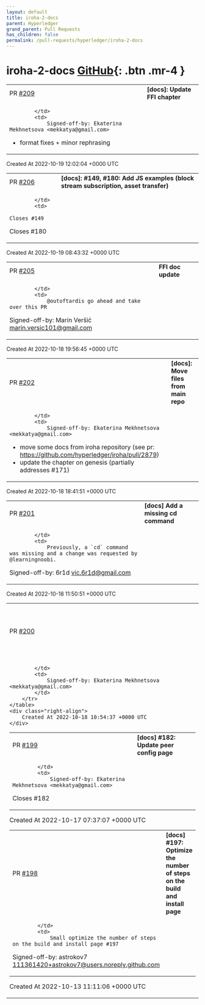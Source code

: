 ```yaml
---
layout: default
title: iroha-2-docs
parent: Hyperledger
grand_parent: Pull Requests
has_children: false
permalink: /pull-requests/hyperledger/iroha-2-docs
---
```


# iroha-2-docs <span class="fs-3 right-align">[GitHub](https://github.com/hyperledger/iroha-2-docs){: .btn .mr-4 }</span>


<div>
    <table>
        <tr>
            <td>
                PR <a href="https://github.com/hyperledger/iroha-2-docs/pull/209" class=".btn">#209</a>
            </td>
            <td>
                <b>
                    [docs]: Update FFI chapter
                </b>
            </td>
        </tr>
        <tr>
            <td>
                
            </td>
            <td>
                Signed-off-by: Ekaterina Mekhnetsova <mekkatya@gmail.com>

- format fixes + minor rephrasing
            </td>
        </tr>
    </table>
    <div class="right-align">
        Created At 2022-10-19 12:02:04 +0000 UTC
    </div>
</div>

<div>
    <table>
        <tr>
            <td>
                PR <a href="https://github.com/hyperledger/iroha-2-docs/pull/206" class=".btn">#206</a>
            </td>
            <td>
                <b>
                    [docs]: #149, #180: Add JS examples (block stream subscription, asset transfer)
                </b>
            </td>
        </tr>
        <tr>
            <td>
                
            </td>
            <td>
                Closes #149 
Closes #180 
            </td>
        </tr>
    </table>
    <div class="right-align">
        Created At 2022-10-19 08:43:32 +0000 UTC
    </div>
</div>

<div>
    <table>
        <tr>
            <td>
                PR <a href="https://github.com/hyperledger/iroha-2-docs/pull/205" class=".btn">#205</a>
            </td>
            <td>
                <b>
                    FFI doc update
                </b>
            </td>
        </tr>
        <tr>
            <td>
                
            </td>
            <td>
                @outoftardis go ahead and take over this PR

Signed-off-by: Marin Veršić <marin.versic101@gmail.com>
            </td>
        </tr>
    </table>
    <div class="right-align">
        Created At 2022-10-18 19:56:45 +0000 UTC
    </div>
</div>

<div>
    <table>
        <tr>
            <td>
                PR <a href="https://github.com/hyperledger/iroha-2-docs/pull/202" class=".btn">#202</a>
            </td>
            <td>
                <b>
                    [docs]: Move files from main repo
                </b>
            </td>
        </tr>
        <tr>
            <td>
                
            </td>
            <td>
                Signed-off-by: Ekaterina Mekhnetsova <mekkatya@gmail.com>

- move some docs from iroha repository (see pr: https://github.com/hyperledger/iroha/pull/2879)
- update the chapter on genesis (partially addresses #171)
            </td>
        </tr>
    </table>
    <div class="right-align">
        Created At 2022-10-18 18:41:51 +0000 UTC
    </div>
</div>

<div>
    <table>
        <tr>
            <td>
                PR <a href="https://github.com/hyperledger/iroha-2-docs/pull/201" class=".btn">#201</a>
            </td>
            <td>
                <b>
                    [docs] Add a missing cd command
                </b>
            </td>
        </tr>
        <tr>
            <td>
                
            </td>
            <td>
                Previously, a `cd` command was missing and a change was requested by @learningnoobi.

Signed-off-by: 6r1d <vic.6r1d@gmail.com>
            </td>
        </tr>
    </table>
    <div class="right-align">
        Created At 2022-10-18 11:50:51 +0000 UTC
    </div>
</div>

<div>
    <table>
        <tr>
            <td>
                PR <a href="https://github.com/hyperledger/iroha-2-docs/pull/200" class=".btn">#200</a>
            </td>
            <td>
                <b>
                    [docs] #193: Update instructions page, add a page on modes
                </b>
            </td>
        </tr>
        <tr>
            <td>
                
            </td>
            <td>
                Signed-off-by: Ekaterina Mekhnetsova <mekkatya@gmail.com>
            </td>
        </tr>
    </table>
    <div class="right-align">
        Created At 2022-10-18 10:54:37 +0000 UTC
    </div>
</div>

<div>
    <table>
        <tr>
            <td>
                PR <a href="https://github.com/hyperledger/iroha-2-docs/pull/199" class=".btn">#199</a>
            </td>
            <td>
                <b>
                    [docs] #182: Update peer config page
                </b>
            </td>
        </tr>
        <tr>
            <td>
                
            </td>
            <td>
                Signed-off-by: Ekaterina Mekhnetsova <mekkatya@gmail.com>

Closes #182 
            </td>
        </tr>
    </table>
    <div class="right-align">
        Created At 2022-10-17 07:37:07 +0000 UTC
    </div>
</div>

<div>
    <table>
        <tr>
            <td>
                PR <a href="https://github.com/hyperledger/iroha-2-docs/pull/198" class=".btn">#198</a>
            </td>
            <td>
                <b>
                    [docs] #197: Optimize the number of steps on the build and install page
                </b>
            </td>
        </tr>
        <tr>
            <td>
                
            </td>
            <td>
                Small optimize the number of steps on the build and install page #197

Signed-off-by: astrokov7 <111361420+astrokov7@users.noreply.github.com>
            </td>
        </tr>
    </table>
    <div class="right-align">
        Created At 2022-10-13 11:11:06 +0000 UTC
    </div>
</div>

